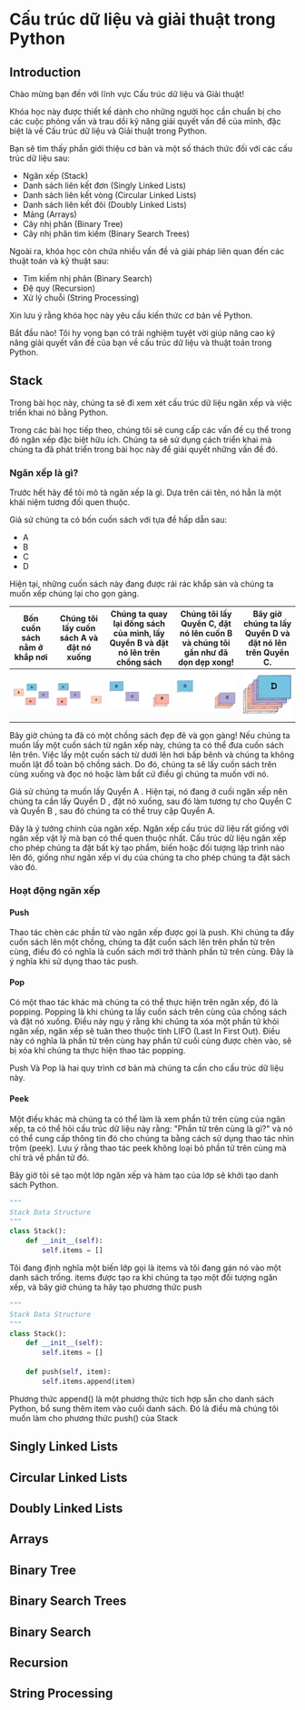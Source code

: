 # Cấu trúc dữ liệu và giải thuật trong Python

## Introduction

Chào mừng bạn đến với lĩnh vực Cấu trúc dữ liệu và Giải thuật!

Khóa học này được thiết kế dành cho những người học cần chuẩn bị cho các cuộc phỏng vấn và trau dồi kỹ năng giải quyết vấn đề của mình, đặc biệt là về Cấu trúc dữ liệu và Giải thuật trong Python.

Bạn sẽ tìm thấy phần giới thiệu cơ bản và một số thách thức đối với các cấu trúc dữ liệu sau:

- Ngăn xếp (Stack)
- Danh sách liên kết đơn (Singly Linked Lists)
- Danh sách liên kết vòng (Circular Linked Lists)
- Danh sách liên kết đôi (Doubly Linked Lists)
- Mảng (Arrays)
- Cây nhị phân (Binary Tree)
- Cây nhị phân tìm kiếm (Binary Search Trees)

Ngoài ra, khóa học còn chứa nhiều vấn đề và giải pháp liên quan đến các thuật toán và kỹ thuật sau:

- Tìm kiếm nhị phân (Binary Search)
- Đệ quy (Recursion)
- Xử lý chuỗi (String Processing)

Xin lưu ý rằng khóa học này yêu cầu kiến ​​thức cơ bản về Python.

Bắt đầu nào! Tôi hy vọng bạn có trải nghiệm tuyệt vời giúp nâng cao kỹ năng giải quyết vấn đề của bạn về cấu trúc dữ liệu và thuật toán trong Python.

## Stack

Trong bài học này, chúng ta sẽ đi xem xét cấu trúc dữ liệu ngăn xếp và việc triển khai nó bằng Python.

Trong các bài học tiếp theo, chúng tôi sẽ cung cấp các vấn đề cụ thể trong đó ngăn xếp đặc biệt hữu ích. Chúng ta sẽ sử dụng cách triển khai mà chúng ta đã phát triển trong bài học này để giải quyết những vấn đề đó.

### Ngăn xếp là gì?

Trước hết hãy để tôi mô tả ngăn xếp là gì. Dựa trên cái tên, nó hẳn là một khái niệm tương đối quen thuộc.

Giả sử chúng ta có bốn cuốn sách với tựa đề hấp dẫn sau:

- A
- B
- C
- D

Hiện tại, những cuốn sách này đang được rải rác khắp sàn và chúng ta muốn xếp chúng lại cho gọn gàng.

| Bốn cuốn sách nằm ở khắp nơi | Chúng tôi lấy cuốn sách A và đặt nó xuống | Chúng ta quay lại đống sách của mình, lấy Quyển B và đặt nó lên trên chồng sách | Chúng tôi lấy Quyển C, đặt nó lên cuốn B và chúng tôi gần như đã dọn dẹp xong! | Bây giờ chúng ta lấy Quyển D và đặt nó lên trên Quyển C. |
| :--------------------------: | :---------------------------------------: | :-----------------------------------------------------------------------------: | :----------------------------------------------------------------------------: | :------------------------------------------------------: |
|     ![first](image.png)      |          ![second](image-1.png)           |                              ![third](image-2.png)                              |                             ![fourth](image-3.png)                             |                  ![fifth](image-4.png)                   |

Bây giờ chúng ta đã có một chồng sách đẹp đẽ và gọn gàng! Nếu chúng ta muốn lấy một cuốn sách từ ngăn xếp này, chúng ta có thể đưa cuốn sách lên trên. Việc lấy một cuốn sách từ dưới lên hơi bấp bênh và chúng ta không muốn lật đổ toàn bộ chồng sách. Do đó, chúng ta sẽ lấy cuốn sách trên cùng xuống và đọc nó hoặc làm bất cứ điều gì chúng ta muốn với nó.

Giả sử chúng ta muốn lấy Quyển A . Hiện tại, nó đang ở cuối ngăn xếp nên chúng ta cần lấy Quyển D , đặt nó xuống, sau đó làm tương tự cho Quyển C và Quyển B , sau đó chúng ta có thể truy cập Quyển A.

Đây là ý tưởng chính của ngăn xếp. Ngăn xếp cấu trúc dữ liệu rất giống với ngăn xếp vật lý mà bạn có thể quen thuộc nhất. Cấu trúc dữ liệu ngăn xếp cho phép chúng ta đặt bất kỳ tạo phẩm, biến hoặc đối tượng lập trình nào lên đó, giống như ngăn xếp ví dụ của chúng ta cho phép chúng ta đặt sách vào đó.

### Hoạt động ngăn xếp

#### Push

Thao tác chèn các phần tử vào ngăn xếp được gọi là push. Khi chúng ta đẩy cuốn sách lên một chồng, chúng ta đặt cuốn sách lên trên phần tử trên cùng, điều đó có nghĩa là cuốn sách mới trở thành phần tử trên cùng. Đây là ý nghĩa khi sử dụng thao tác push.

#### Pop

Có một thao tác khác mà chúng ta có thể thực hiện trên ngăn xếp, đó là popping. Popping là khi chúng ta lấy cuốn sách trên cùng của chồng sách và đặt nó xuống. Điều này ngụ ý rằng khi chúng ta xóa một phần tử khỏi ngăn xếp, ngăn xếp sẽ tuân theo thuộc tính LIFO (Last In First Out). Điều này có nghĩa là phần tử trên cùng hay phần tử cuối cùng được chèn vào, sẽ bị xóa khi chúng ta thực hiện thao tác popping.

Push Và Pop là hai quy trình cơ bản mà chúng ta cần cho cấu trúc dữ liệu này.

#### Peek

Một điều khác mà chúng ta có thể làm là xem phần tử trên cùng của ngăn xếp, ta có thể hỏi cấu trúc dữ liệu này rằng: "Phần tử trên cùng là gì?" và nó có thể cung cấp thông tin đó cho chúng ta bằng cách sử dụng thao tác nhìn trộm (peek). Lưu ý rằng thao tác peek không loại bỏ phần tử trên cùng mà chỉ trả về phần tử đó.

Bây giờ tôi sẽ tạo một lớp ngăn xếp và hàm tạo của lớp sẽ khởi tạo danh sách Python.

```python
"""
Stack Data Structure
"""
class Stack():
    def __init__(self):
        self.items = []
```

Tôi đang định nghĩa một biến lớp gọi là items và tôi đang gán nó vào một danh sách trống. items được tạo ra khi chúng ta tạo một đối tượng ngăn xếp, và bây giờ chúng ta hãy tạo phương thức push

```python
"""
Stack Data Structure
"""
class Stack():
    def __init__(self):
        self.items = []
    
    def push(self, item):
        self.items.append(item)
```

Phương thức append() là một phương thức tích hợp sẵn cho danh sách Python, bổ sung thêm item vào cuối danh sách. Đó là điều mà chúng tôi muốn làm cho phương thức push() của Stack



## Singly Linked Lists

## Circular Linked Lists

## Doubly Linked Lists

## Arrays

## Binary Tree

## Binary Search Trees

## Binary Search

## Recursion

## String Processing
